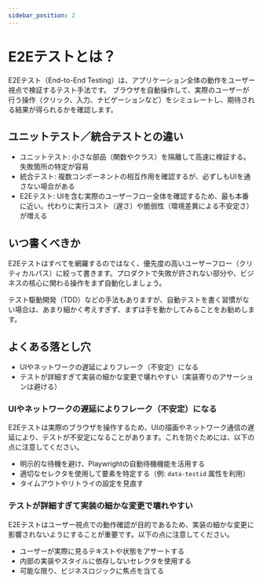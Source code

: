 ```yaml
---
sidebar_position: 2
---
```


# E2Eテストとは？

E2Eテスト（End-to-End Testing）は、アプリケーション全体の動作をユーザー視点で検証するテスト手法です。 ブラウザを自動操作して、実際のユーザーが行う操作（クリック、入力、ナビゲーションなど）をシミュレートし、期待される結果が得られるかを確認します。

## ユニットテスト／統合テストとの違い

- ユニットテスト: 小さな部品（関数やクラス）を隔離して高速に検証する。失敗箇所の特定が容易
- 統合テスト: 複数コンポーネントの相互作用を確認するが、必ずしもUIを通さない場合がある
- E2Eテスト: UIを含む実際のユーザーフロー全体を確認するため、最も本番に近い。代わりに実行コスト（遅さ）や脆弱性（環境差異による不安定さ）が増える

## いつ書くべきか

E2Eテストはすべてを網羅するのではなく、優先度の高いユーザーフロー（クリティカルパス）に絞って書きます。プロダクトで失敗が許されない部分や、ビジネスの核心に関わる操作をまず自動化しましょう。

テスト駆動開発（TDD）などの手法もありますが、自動テストを書く習慣がない場合は、あまり細かく考えすぎず、まずは手を動かしてみることをお勧めします。

## よくある落とし穴

- UIやネットワークの遅延によりフレーク（不安定）になる
- テストが詳細すぎて実装の細かな変更で壊れやすい（実装寄りのアサーションは避ける）

### UIやネットワークの遅延によりフレーク（不安定）になる

E2Eテストは実際のブラウザを操作するため、UIの描画やネットワーク通信の遅延により、テストが不安定になることがあります。これを防ぐためには、以下の点に注意してください。

- 明示的な待機を避け、Playwrightの自動待機機能を活用する
- 適切なセレクタを使用して要素を特定する（例: `data-testid` 属性を利用）
- タイムアウトやリトライの設定を見直す

### テストが詳細すぎて実装の細かな変更で壊れやすい

E2Eテストはユーザー視点での動作確認が目的であるため、実装の細かな変更に影響されないようにすることが重要です。以下の点に注意してください。

- ユーザーが実際に見るテキストや状態をアサートする
- 内部の実装やスタイルに依存しないセレクタを使用する
- 可能な限り、ビジネスロジックに焦点を当てる

